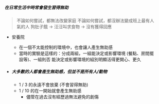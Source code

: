 ##### 在日常生活中時常會發生習得無助
>不論如何嘗試，都無法改變家庭
>不論如何嘗試，都沒辦法變成班上最有人氣的人
>狗肚子餓 -> 汪汪叫求食物 -> 沒有獲得回應 
- 安養院
	- 在一個不太能控制的環境中，也會讓人產生無助感
	- 當時的實驗是這樣的：分成兩組，一組能決定或影響環境 (餐點、房間擺設等)、一組則否
	能決定或影響環境的組別明顯活得更開心、更久
	
-	##### 大多數的人都會產生無助感，但並不是所有人/動物
	-	1 / 3 的永遠不會放棄 (不會習得無助)
	-	1 / 10 的在一開始就會產生無助感
		-	儘管在過去沒有經歷過無法避免的創傷